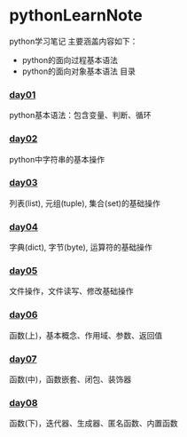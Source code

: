 # pythonLearnNote
python学习笔记
主要涵盖内容如下：
- python的面向过程基本语法
- python的面向对象基本语法
目录
### [day01](https://github.com/gao-haoyu/pythonLearnNote/blob/main/day_01.md) 
python基本语法：包含变量、判断、循环
### [day02](https://github.com/gao-haoyu/pythonLearnNote/blob/main/day_02.md)
python中字符串的基本操作
### [day03](https://github.com/gao-haoyu/pythonLearnNote/blob/main/day_03.md)
列表(list), 元组(tuple), 集合(set)的基础操作
### [day04](https://github.com/gao-haoyu/pythonLearnNote/blob/main/day_04.md)
字典(dict), 字节(byte), 运算符的基础操作
### [day05](https://github.com/gao-haoyu/pythonLearnNote/blob/main/day_05.md)
文件操作，文件读写、修改基础操作
### [day06](https://github.com/gao-haoyu/pythonLearnNote/blob/main/day_06.md)
函数(上)，基本概念、作用域、参数、返回值
### [day07](https://github.com/gao-haoyu/pythonLearnNote/blob/main/day_07.md)
函数(中)，函数嵌套、闭包、装饰器
### [day08](https://github.com/gao-haoyu/pythonLearnNote/blob/main/day_08.md)
函数(下)，迭代器、生成器、匿名函数、内置函数
